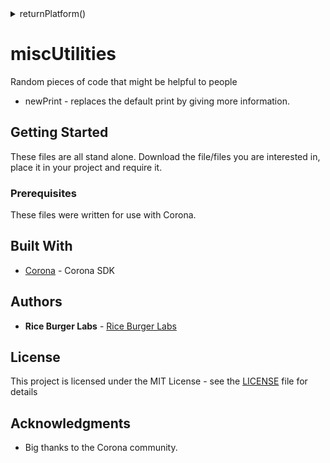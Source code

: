 <details>
<summary>returnPlatform()</summary>
## returnPlatform()
### Overview
Returns the current platform
### Syntax
`returnPlatform()`
</details>


# miscUtilities
Random pieces of code that might be helpful to people

 - newPrint - replaces the default print by giving more information.

## Getting Started

These files are all stand alone.  Download the file/files you are interested in, place it in your project and require it.

### Prerequisites

These files were written for use with Corona.  

## Built With
* [Corona](https://coronalabs.com/) - Corona SDK

## Authors

* **Rice Burger Labs** - [Rice Burger Labs](http://www.riceburgerlabs.com)

## License

This project is licensed under the MIT License - see the [LICENSE](LICENSE) file for details

## Acknowledgments
* Big thanks to the Corona community.
<!--stackedit_data:
eyJoaXN0b3J5IjpbLTEyOTQwMzU3MDBdfQ==
-->
<!--stackedit_data:
eyJoaXN0b3J5IjpbLTEwODcxMjUyOTFdfQ==
-->
